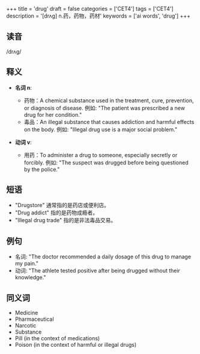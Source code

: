 +++
title = 'drug'
draft = false
categories = ['CET4']
tags = ['CET4']
description = '[drʌg] n.药，药物，药材'
keywords = ['ai words', 'drug']
+++

## 读音
/drʌɡ/

## 释义
- **名词 n**:
  - 药物：A chemical substance used in the treatment, cure, prevention, or diagnosis of disease. 例如: "The patient was prescribed a new drug for her condition."
  - 毒品：An illegal substance that causes addiction and harmful effects on the body. 例如: "Illegal drug use is a major social problem."

- **动词 v**:
  - 用药：To administer a drug to someone, especially secretly or forcibly. 例如: "The suspect was drugged before being questioned by the police."

## 短语
- "Drugstore" 通常指的是药店或便利店。
- "Drug addict" 指的是药物成瘾者。
- "Illegal drug trade" 指的是非法毒品交易。

## 例句
- 名词: "The doctor recommended a daily dosage of this drug to manage my pain."
- 动词: "The athlete tested positive after being drugged without their knowledge."

## 同义词
- Medicine
- Pharmaceutical
- Narcotic
- Substance
- Pill (in the context of medications)
- Poison (in the context of harmful or illegal drugs)
